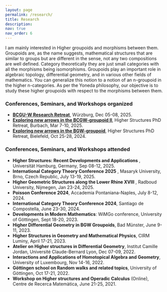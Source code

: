 ```yaml
---
layout: page
permalink: /research/
title: Research
description:
nav: true
nav_order: 6
---
```


I am mainly interested in Higher groupoids and morphisms between them. Groupoids are, as the name suggests, mathematical structures that are similar to groups but are different in the sense, not any two compositions are well defined. Category theoretically they are just small categories with all the morphisms being isomorphisms. Groupoids play an important role in algebraic topology, differential geometry, and in various other fields of mathematics. You can generalize this notion to a notion of an n-groupoid in the higher n-categories. As per the Yoneda philosophy, our objective is to study these higher groupoids with respect to the morphisms between them.

### Conferences, Seminars, and Workshops organized

- **[BCGU-W Research Retreat](https://www.mathematik.uni-wuerzburg.de/aktuelles/winter-summerschools/bcgu-w-research-retreat/)**, Würzburg, Dec 05-08, 2025.
- **[Exploring new arrows in the BCGW-groupoid II](https://people.mpim-bonn.mpg.de/miyamoto/bgw-retreat/2025/)**, Higher Structures PhD Retreat, Burbach, Mar 7-10, 2025.
- **[Exploring new arrows in the BGW-groupoid](https://people.mpim-bonn.mpg.de/miyamoto/bgw-retreat/2024/)**, Higher Structures PhD Retreat, Bielefeld, Oct 25-28, 2024.

### Conferences, Seminars, and Workshops attended

- **Higher Structures: Recent Developments and Applications** , Universität Hamburg, Germany, Sep 08-12, 2025.
- **International Category Theory Conference 2025** , Masaryk University, Brno, Czech Republic, July 13-19, 2025.
- **Higher Geometric Structures along the Lower Rhine XVIII** , Radboud University, Nijmegen, Jan 23-24, 2025.
- **Poisson Conference 2024**, Accademia Pontaniana-Naples, July 8-12, 2024.
- **International Category Theory Conference 2024**, Santiago de Compostella, June 23-30, 2024.
- **Developments in Modern Mathematics**: WiMGo conference, University of Göttingen, Sept 18-20, 2023.
- **Higher Differential Geometry in BGW Groupoids**, Bad Münster, June 9-11, 2023.
- **Higher Structures in Geometry and Mathematical Physics**, CIRM Luminy, April 17-21, 2023.
- **Atelier on Higher structures in Differential Geometry**, Institut Camille Jordan, Université Claude-Bernard Lyon, Dec 07-09, 2022.
- **Interactions and Applications of Homotopical Algebra and Geometry**, University of Luxembourg, Nov 14-16, 2022.
- **Göttingen school on Random walks and related topics**, University of Göttingen, Oct 17-21, 2022.
- **Workshop on Higher structures and Operadic Calculus** (Online), Centre de Recerca Matemàtica, June 21-25, 2021.
